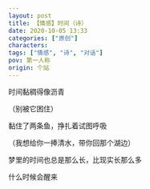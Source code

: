 ```yaml
---
layout: post
title: 【情感】时间（诗）
date: 2020-10-05 13:33
categories: ["原创"]
characters: 
tags: ["情感", "诗", "对话"]
pov: 第一人称
origin: 个站
---
```


时间黏稠得像沥青

（别被它困住）

黏住了两条鱼，挣扎着试图呼吸

（我想给你一捧清水，带你回那个湖边）

梦里的时间也总是那么长，比现实长那么多

什么时候会醒来
